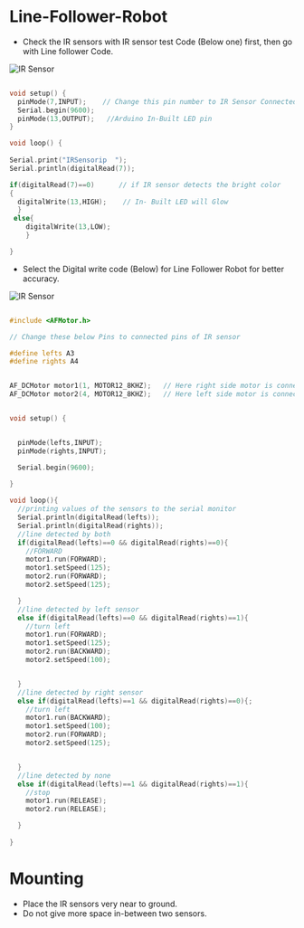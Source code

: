 # Line-Follower-Robot


* Check the IR sensors with IR sensor test Code (Below one) first, then go with Line follower Code.

![IR Sensor](https://5.imimg.com/data5/WA/GS/MY-5726208/delta-plc-repair-service-500x500.jpg)

```C++

void setup() {
  pinMode(7,INPUT);    // Change this pin number to IR Sensor Connected pin
  Serial.begin(9600);
  pinMode(13,OUTPUT);   //Arduino In-Built LED pin
}

void loop() {
  
Serial.print("IRSensorip  ");
Serial.println(digitalRead(7));

if(digitalRead(7)==0)      // if IR sensor detects the bright color
{
  digitalWrite(13,HIGH);    // In- Built LED will Glow
  }
 else{
    digitalWrite(13,LOW);
    }

}

```


* Select the Digital write code (Below) for Line Follower Robot for better accuracy.


![IR Sensor](https://content.instructables.com/ORIG/FFZ/OG6Q/JGGTIBUY/FFZOG6QJGGTIBUY.jpg?auto=webp)


```C++

#include <AFMotor.h>

// Change these below Pins to connected pins of IR sensor

#define lefts A3 
#define rights A4 


AF_DCMotor motor1(1, MOTOR12_8KHZ);   // Here right side motor is connected to M1
AF_DCMotor motor2(4, MOTOR12_8KHZ);   // Here left side motor is connected to M4


void setup() {


  pinMode(lefts,INPUT);
  pinMode(rights,INPUT);

  Serial.begin(9600);
  
}

void loop(){
  //printing values of the sensors to the serial monitor
  Serial.println(digitalRead(lefts));
  Serial.println(digitalRead(rights));
  //line detected by both
  if(digitalRead(lefts)==0 && digitalRead(rights)==0){
    //FORWARD
    motor1.run(FORWARD);
    motor1.setSpeed(125);
    motor2.run(FORWARD);
    motor2.setSpeed(125);

  }
  //line detected by left sensor
  else if(digitalRead(lefts)==0 && digitalRead(rights)==1){
    //turn left
    motor1.run(FORWARD);
    motor1.setSpeed(125);
    motor2.run(BACKWARD);
    motor2.setSpeed(100);


  }
  //line detected by right sensor
  else if(digitalRead(lefts)==1 && digitalRead(rights)==0){;
    //turn left
    motor1.run(BACKWARD);
    motor1.setSpeed(100);
    motor2.run(FORWARD);
    motor2.setSpeed(125);


  }
  //line detected by none
  else if(digitalRead(lefts)==1 && digitalRead(rights)==1){
    //stop
    motor1.run(RELEASE);
    motor2.run(RELEASE);

  }
  
}

```

# Mounting 

* Place the IR sensors very near to ground.
* Do not give more space in-between two sensors.
